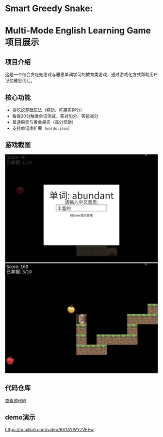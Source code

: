 # Smart Greedy Snake:
# Multi-Mode English Learning Game项目展示

## 项目介绍
这是一个结合贪吃蛇游戏与雅思单词学习的教育类游戏，通过游戏化方式帮助用户记忆雅思词汇。

## 核心功能
- 贪吃蛇基础玩法（移动、吃果实得分）
- 每得20分触发单词测试，答对加分、答错减分
- 普通果实与黄金果实（高分奖励）
- 支持单词库扩展（`words.json`）

## 游戏截图
![游戏主界面](images/1.png)
![单词测试界面](images/2.png)

## 代码仓库
[查看源代码](https://github.com/pacmen666/SE_Project)
## demo演示
https://m.bilibili.com/video/BV1AYWYzVEEw
